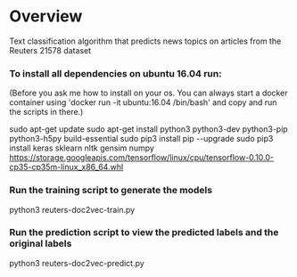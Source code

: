 # Overview

Text classification algorithm that predicts news topics on articles from the Reuters 21578 dataset

### To install all dependencies on ubuntu 16.04 run:

(Before you ask me how to install on your os. You can always start a docker container using 'docker run -it ubuntu:16.04 /bin/bash' and copy and run the scripts in there.)

sudo apt-get update
sudo apt-get install python3 python3-dev python3-pip python3-h5py build-essential
sudo pip3 install pip --upgrade
sudo pip3 install keras sklearn nltk gensim numpy https://storage.googleapis.com/tensorflow/linux/cpu/tensorflow-0.10.0-cp35-cp35m-linux_x86_64.whl

### Run the training script to generate the models
python3 reuters-doc2vec-train.py

### Run the prediction script to view the predicted labels and the original labels
python3 reuters-doc2vec-predict.py